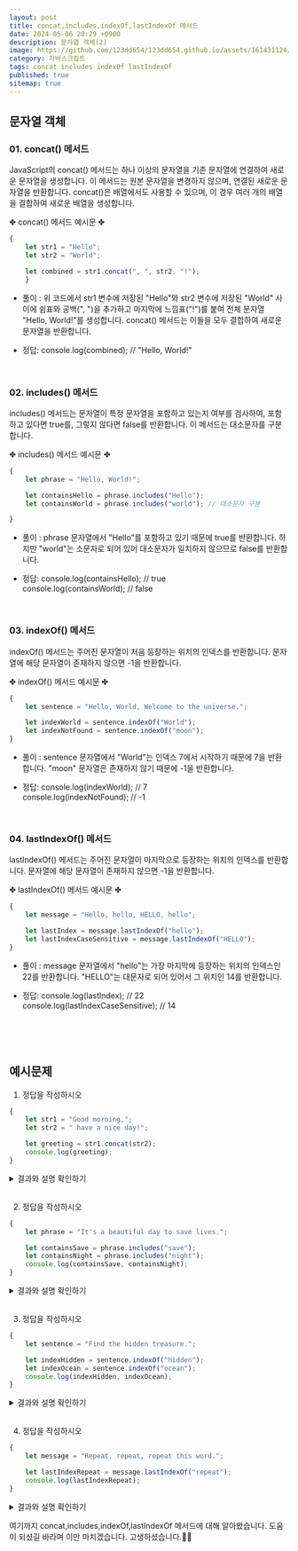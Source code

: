 ```yaml
---
layout: post
title: concat,includes,indexOf,lastIndexOf 메서드
date: 2024-05-06 20:29 +0900
description: 문자열 객체(2)
image: https://github.com/123dd654/123dd654.github.io/assets/161431124/9da5cfc3-8bf4-4a92-948e-f4713201c81e
category: 자바스크립트
tags: concat includes indexOf lastIndexOf
published: true
sitemap: true
---
```



## 문자열 객체<br />

### 01. concat() 메서드             
JavaScript의 concat() 메서드는 하나 이상의 문자열을 기존 문자열에 연결하여 새로운 문자열을 생성합니다.
이 메서드는 원본 문자열을 변경하지 않으며, 연결된 새로운 문자열을 반환합니다.
concat()은 배열에서도 사용할 수 있으며, 이 경우 여러 개의 배열을 결합하여 새로운 배열을 생성합니다.

✤ concat() 메서드 예시문 ✤

````javascript 
{
    let str1 = "Hello";
    let str2 = "World";

    let combined = str1.concat(", ", str2, "!");
    }
````

* 풀이 :
위 코드에서 str1 변수에 저장된 "Hello"와 str2 변수에 저장된 "World" 사이에 쉼표와 공백(", ")을 추가하고 마지막에 느낌표("!")를 붙여 전체 문자열 "Hello, World!"를 생성합니다. concat() 메서드는 이들을 모두 결합하여 새로운 문자열을 반환합니다.

* 정답:
console.log(combined); // "Hello, World!"

<br />

### 02. includes() 메서드            
includes() 메서드는 문자열이 특정 문자열을 포함하고 있는지 여부를 검사하여,
포함하고 있다면 true를, 그렇지 않다면 false를 반환합니다. 이 메서드는 대소문자를 구분합니다.

✤ includes() 메서드 예시문 ✤

````javascript 
{
    let phrase = "Hello, World!";

    let containsHello = phrase.includes("Hello");
    let containsWorld = phrase.includes("world"); // 대소문자 구분

}
````

* 풀이 :
phrase 문자열에서 "Hello"를 포함하고 있기 때문에 true를 반환합니다.
하지만 "world"는 소문자로 되어 있어 대소문자가 일치하지 않으므로 false를 반환합니다.

* 정답:
console.log(containsHello); // true   
console.log(containsWorld); // false

<br />

### 03. indexOf() 메서드       
indexOf() 메서드는 주어진 문자열이 처음 등장하는 위치의 인덱스를 반환합니다.
문자열에 해당 문자열이 존재하지 않으면 -1을 반환합니다.

✤ indexOf() 메서드 예시문 ✤

````javascript 
{
    let sentence = "Hello, World, Welcome to the universe.";

    let indexWorld = sentence.indexOf("World");
    let indexNotFound = sentence.indexOf("moon");
}
````

* 풀이 :
sentence 문자열에서 "World"는 인덱스 7에서 시작하기 때문에 7을 반환합니다.
"moon" 문자열은 존재하지 않기 때문에 -1을 반환합니다.

* 정답:
console.log(indexWorld); // 7   
console.log(indexNotFound); // -1

<br />

### 04. lastIndexOf() 메서드           
lastIndexOf() 메서드는 주어진 문자열이 마지막으로 등장하는 위치의 인덱스를 반환합니다.
문자열에 해당 문자열이 존재하지 않으면 -1을 반환합니다.

✤ lastIndexOf() 메서드 예시문 ✤

````javascript 
{
    let message = "Hello, hello, HELLO, hello";

    let lastIndex = message.lastIndexOf("hello");
    let lastIndexCaseSensitive = message.lastIndexOf("HELLO");
}
````

* 풀이 :
message 문자열에서 "hello"는 가장 마지막에 등장하는 위치의 인덱스인 22를 반환합니다.
"HELLO"는 대문자로 되어 있어서 그 위치인 14를 반환합니다.

* 정답:
console.log(lastIndex); // 22   
console.log(lastIndexCaseSensitive); // 14

<br />
<br />
<br />


## 예시문제 

1. 정답을 작성하시오

````javascript
{
    let str1 = "Good morning,";
    let str2 = " have a nice day!";

    let greeting = str1.concat(str2);
    console.log(greeting);
}
````

<div class="result">
<details>
   <summary>결과와 설명 확인하기</summary>
   <div>
         <b> Good morning, have a nice day! </b>
         <p>str1에 저장된 "Good morning,"와 str2에 저장된 " have a nice day!"를 결합하여 "Good morning, have a nice day!"를 생성합니다. concat() 메서드는 이들을 모두 결합하여 새로운 문자열을 반환합니다.</p>
   </div>
</details>
</div>

<br />

2. 정답을 작성하시오

````javascript
{
    let phrase = "It's a beautiful day to save lives.";

    let containsSave = phrase.includes("save");
    let containsNight = phrase.includes("night");
    console.log(containsSave, containsNight);
}
````

<div class="result">
<details>
   <summary>결과와 설명 확인하기</summary>
   <div>
         <b> true </b><br />
         <b> false </b>
         <p>phrase 문자열에서 "save"는 포함하고 있기 때문에 true를 반환합니다. 하지만 "night"는 포함되어 있지 않아 false를 반환합니다.</p>
   </div>
</details>
</div>

<br />

3. 정답을 작성하시오

````javascript
{
    let sentence = "Find the hidden treasure.";

    let indexHidden = sentence.indexOf("hidden");
    let indexOcean = sentence.indexOf("ocean");
    console.log(indexHidden, indexOcean);
}

````

<div class="result">
<details>
   <summary>결과와 설명 확인하기</summary>
   <div>
         <b> console.log(indexHidden); // 출력할 인덱스 값 </b><br />
         <b> console.log(indexOcean); // -1 </b>
         <p>sentence 문자열에서 "hidden"은 존재하여 해당 단어가 시작되는 인덱스를 반환합니다. "ocean"은 문자열에 존재하지 않으므로 -1을 반환합니다.</p>
   </div>
</details>
</div>

<br />

4. 정답을 작성하시오

````javascript
{
    let message = "Repeat, repeat, repeat this word.";

    let lastIndexRepeat = message.lastIndexOf("repeat");
    console.log(lastIndexRepeat);
}

````

<div class="result">
<details>
   <summary>결과와 설명 확인하기</summary>
   <div>
         <b> console.log(lastIndexRepeat); // 출력할 마지막 인덱스 값 </b>
         <p>message 문자열에서 "repeat"는 여러 번 등장하지만, "repeat" 문자열이 마지막으로 등장하는 위치의 인덱스를 반환합니다.</p>
   </div>
</details>
</div>


여기까지 concat,includes,indexOf,lastIndexOf 메서드에 대해 알아봤습니다.
도움이 되셨길 바라며 이만 마치겠습니다.
고생하셨습니다.🫶😊